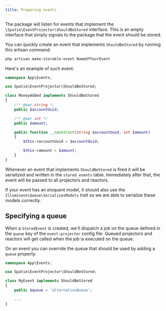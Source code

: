 ```yaml
---
title: Preparing events
---
```


The package will listen for events that implement the `\Spatie\EventProjector\ShouldBeStored` interface. This is an empty interface that simply signals to the package that the event should be stored.

You can quickly create an event that implements `ShouldBeStored` by running this artisan command:

```bash
php artisan make:storable-event NameOfYourEvent
```

Here's an example of such event:

```php
namespace App\Events;

use Spatie\EventProjector\ShouldBeStored;

class MoneyAdded implements ShouldBeStored
{
    /** @var string */
    public $accountUuid;

    /** @var int */
    public $amount;

    public function __construct(string $accountUuid, int $amount)
    {
        $this->accountUuid = $accountUuid;

        $this->amount = $amount;
    }
}
```

Whenever an event that implements `ShouldBeStored` is fired it will be serialized and written in the `stored_events` table. Immediately after that, the event will be passed to all projectors and reactors.

If your event has an eloquent model, it should also use the `Illuminate\Queue\SerializesModels` trait so we are able to serialize these models correctly.

## Specifying a queue

When a `StoredEvent` is created, we'll dispatch a job on the queue defined in the `queue` key of the `event-projector` config file. Queued projectors and reactors will get called when the job is executed on the queue. 

On an event you can override the queue that should be used by adding a `queue` property.

```php
namespace App\Events;

use Spatie\EventProjector\ShouldBeStored;

class MyEvent implements ShouldBeStored
{
    public $queue = 'alternativeQueue';

    ...
}
```
